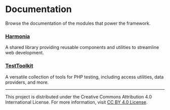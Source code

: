 # Documentation

Browse the documentation of the modules that power the framework.

### [Harmonia](Harmonia/README.md)

A shared library providing reusable components and utilities to streamline web development.

### [TestToolkit](TestToolkit/README.md)

A versatile collection of tools for PHP testing, including access utilities, data providers, and more.

---

This project is distributed under the Creative Commons Attribution 4.0 International License. For more information, visit [CC BY 4.0 License](https://creativecommons.org/licenses/by/4.0/).
